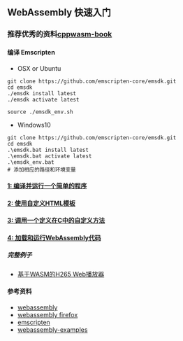 ## WebAssembly 快速入门


### 推荐优秀的资料[cppwasm-book](https://github.com/3dgen/cppwasm-book)

#### 编译 Emscripten
+ OSX or Ubuntu
```shell
git clone https://github.com/emscripten-core/emsdk.git
cd emsdk
./emsdk install latest
./emsdk activate latest

source ./emsdk_env.sh
```
+ Windows10
```shell
git clone https://github.com/emscripten-core/emsdk.git
cd emsdk
.\emsdk.bat install latest
.\emsdk.bat activate latest
.\emsdk_env.bat
# 添加相应的路径和环境变量

```
#### [1: 编译并运行一个简单的程序](./hello/ReadMe.md)
#### [2: 使用自定义HTML模板](./html_template/ReadMe.md)
#### [3: 调用一个定义在C中的自定义方法](./call/ReadMe.md)
#### [4: 加载和运行WebAssembly代码](./load/ReadMe.md)

##### 完整例子
+   [基于WASM的H265 Web播放器](https://github.com/sonysuqin/WasmVideoPlayer)

#### 参考资料
+ [webassembly](https://webassembly.org/)
+ [webassembly firefox](https://developer.mozilla.org/zh-CN/docs/WebAssembly)
+ [emscripten](https://emscripten.org/)
+ [webassembly-examples](https://github.com/mdn/webassembly-examples)
